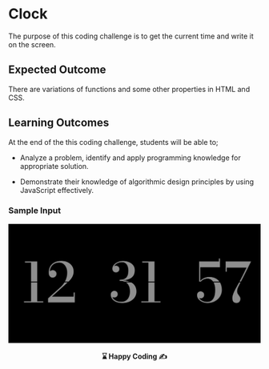 # Clock 



The purpose of this coding challenge is to get the current time and write it on the screen.

## Expected Outcome

There are variations of functions and some other properties in HTML and CSS.


## Learning Outcomes

At the end of the this coding challenge, students will be able to;

- Analyze a problem, identify and apply programming knowledge for appropriate solution.

- Demonstrate their knowledge of algorithmic design principles by using JavaScript effectively.


### Sample Input

![Clock](./result.png)



<p align="center"><strong> ⌛ Happy Coding  ✍</strong> </p>
